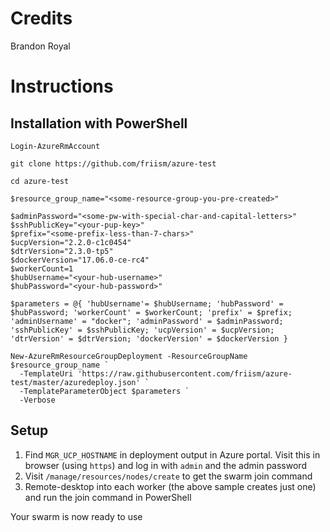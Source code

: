 # Credits

Brandon Royal

# Instructions

## Installation with PowerShell

```
Login-AzureRmAccount

git clone https://github.com/friism/azure-test

cd azure-test

$resource_group_name="<some-resource-group-you-pre-created>"

$adminPassword="<some-pw-with-special-char-and-capital-letters>"
$sshPublicKey="<your-pup-key>"
$prefix="<some-prefix-less-than-7-chars>"
$ucpVersion="2.2.0-c1c0454"
$dtrVersion="2.3.0-tp5"
$dockerVersion="17.06.0-ce-rc4"
$workerCount=1
$hubUsername="<your-hub-username>"
$hubPassword="<your-hub-password>"

$parameters = @{ 'hubUsername'= $hubUsername; 'hubPassword' = $hubPassword; 'workerCount' = $workerCount; 'prefix' = $prefix; 'adminUsername' = "docker"; 'adminPassword' = $adminPassword; 'sshPublicKey' = $sshPublicKey; 'ucpVersion' = $ucpVersion; 'dtrVersion' = $dtrVersion; 'dockerVersion' = $dockerVersion }

New-AzureRmResourceGroupDeployment -ResourceGroupName $resource_group_name `
  -TemplateUri 'https://raw.githubusercontent.com/friism/azure-test/master/azuredeploy.json' `
  -TemplateParameterObject $parameters `
  -Verbose
```

## Setup

1. Find `MGR_UCP_HOSTNAME` in deployment output in Azure portal. Visit this in browser (using `https`) and log in with `admin` and the admin password
2. Visit `/manage/resources/nodes/create` to get the swarm join command
3. Remote-desktop into each worker (the above sample creates just one) and run the join command in PowerShell

Your swarm is now ready to use